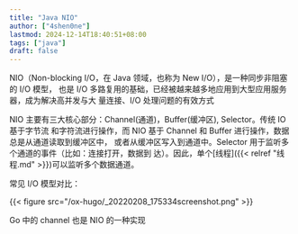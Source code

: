 ```yaml
---
title: "Java NIO"
author: ["4shen0ne"]
lastmod: 2024-12-14T18:40:51+08:00
tags: ["java"]
draft: false
---
```


NIO（Non-blocking I/O，在 Java 领域，也称为 New I/O），是一种同步非阻塞的 I/O 模型，
也是 I/O 多路复用的基础，已经被越来越多地应用到大型应用服务器，成为解决高并发与大
量连接、I/O 处理问题的有效方式

NIO 主要有三大核心部分：Channel(通道)，Buffer(缓冲区), Selector。传统 IO 基于字节流
和字符流进行操作，而 NIO 基于 Channel 和 Buffer 进行操作，数据总是从通道读取到缓冲区中，
或者从缓冲区写入到通道中。Selector 用于监听多个通道的事件（比如：连接打开，数据到
达）。因此，单个[线程]({{< relref "线程.md" >}})可以监听多个数据通道。

常见 I/O 模型对比：

{{< figure src="/ox-hugo/_20220208_175334screenshot.png" >}}

Go 中的 channel 也是 NIO 的一种实现
